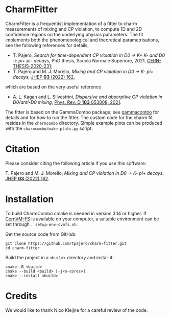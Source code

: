CharmFitter
============

CharmFitter is a frequentist implementation of a fitter to charm measurements of mixing and CP violation, to compute 1D and 2D confidence regions on the underlying physics parameters.
The fit implements both the phenomenological and theoretical parametrisations, see the following references for details,

  * T. Pajero, *Search for time-dependent CP violation in D0 -> K+ K- and D0 -> pi+ pi- decays*, PhD thesis, Scuola Normale Superiore, 2021, [CERN-THESIS-2020-231](https://cds.cern.ch/record/2747731);
  * T. Pajero and M. J. Morello, *Mixing and CP violation in D0 -> K- pi+ decays*, [JHEP **03** (2022) 162](https://inspirehep.net/literature/1866950),

which are based on the very useful reference

  * A. L. Kagan and L. Silvestrini, *Dispersive and absorptive CP violation in D0/anti-D0 mixing*, [Phys. Rev. D **103** 053008, 2021](https://inspirehep.net/literature/1776611).

The fitter is based on the GammaCombo package; see [gammacombo](https://gammacombo.github.io) for details and for how to run the fitter.
The custom code for the charm fit resides in the `charmcombo` directory.
Simple example plots can be produced with the `charmcombo/make-plots.py` script.

Citation
========

Please consider citing the following article if you use this software:

T. Pajero and M. J. Morello, *Mixing and CP violation in D0 -> K- pi+ decays*, [JHEP **03** (2022) 162](https://inspirehep.net/literature/1866950).

Installation
============

To build CharmCombo cmake is needed in version 3.14 or higher.
If [CernVM-FS](https://cvmfs.readthedocs.io/en/stable/) is available on your computer, a suitable environment can be set
through `. setup-env-cvmfs.sh`.

Get the source code from GitHub:

    git clone https://github.com/tpajero/charm-fitter.git
    cd charm-fitter

Build the project in a `<build>` directory and install it:

    cmake -B <build>
    cmake --build <build> [-j<n-cores>]
    cmake --install <build>

Credits
=======

We would like to thank Nico Kleijne for a careful review of the code.
